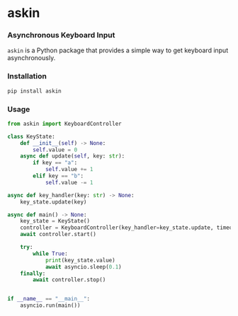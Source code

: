 # askin
### Asynchronous Keyboard Input

`askin` is a Python package that provides a simple way to get keyboard input asynchronously.

### Installation

```bash
pip install askin
```

### Usage

```python
from askin import KeyboardController

class KeyState:
    def __init__(self) -> None:
        self.value = 0
    async def update(self, key: str):
        if key == "a":
            self.value += 1
        elif key == "b":
            self.value -= 1

async def key_handler(key: str) -> None:
    key_state.update(key)

async def main() -> None:
    key_state = KeyState()
    controller = KeyboardController(key_handler=key_state.update, timeout=0.001)
    await controller.start()

    try:
        while True:
            print(key_state.value)
            await asyncio.sleep(0.1)
    finally:
        await controller.stop()


if __name__ == "__main__":
    asyncio.run(main())
``` 





